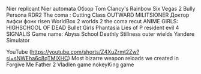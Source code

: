 Nier replicant 
Nier automata 
Обзор Tom Clancy's Rainbow Six Vegas 2
Bully
Persona
RDR2
The coma : Cutting Class
OUTWARD
MILITSIONER
Доктор лифси фонк
risen
WorldBox
2 worlds 2
the coma recut
ANIME GIRLS: HIGHSCHOOL OF DEAD
Bullet Girls Phantasia
Lies of P
resident evil 4 
SIGNALIS
Game name: Abyss School
Deathly Stillness
outer wields
Yandere Simulator

YouTube (https://youtube.com/shorts/Z4XuZrmt2Zw?si=sNWEha6c8qTMlXHC)
Most bizarre weapon reloads we created in Forgive Me Father 2
Vladlen game
nokeyKing game

